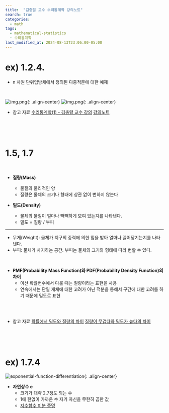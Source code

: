 ```yaml
---
title:  "김충렬 교수 수리통계학 강의노트"
search: true
categories:
  - math
tags:
  - mathematical-statistics
  - 수리통계학
last_modified_at: 2024-08-13T23:06:00-05:00
---
```


# ex) 1.2.4.
- n 차원 단위입방체에서 정의된 다중적분에 대한 예제
<br/>

![img.png]({{site.url}}{{site.baseurl}}/assets/images/ex-1.2.4.png){: .align-center}
![img.png]({{site.url}}{{site.baseurl}}/assets/images/ex-1.2.4-chat-gpt-answer.png){: .align-center}
<br/>

- 참고 자료
[수리통계학(1) - 김충렬 교수 강의](http://www.kocw.net/home/cview.do?cid=7c789810ade43386)
[강의노트](https://crkim.pusan.ac.kr/crkim/24914/subview.do?enc=Zm5jdDF8QEB8JTJGYmJzJTJGY3JraW0lMkY0OTc4JTJGODE4NjA4JTJGYXJ0Y2xWaWV3LmRvJTNGYmJzT3BlbldyZFNlcSUzRCUyNmlzVmlld01pbmUlM0RmYWxzZSUyNnNyY2hDb2x1bW4lM0QlMjZwYWdlJTNEMSUyNnNyY2hXcmQlM0QlMjZyZ3NCZ25kZVN0ciUzRCUyNmJic0NsU2VxJTNEJTI2cGFzc3dvcmQlM0QlMjZyZ3NFbmRkZVN0ciUzRCUyNg%3D%3D)

<br/>
<br/>
<br/>

# 1.5, 1.7

<br/>

- **질량(Mass)**
  - 물질의 물리적인 양
  - 질량은 물체의 크기나 형태에 상관 없이 변하지 않는다

- **밀도(Density)**
  - 물체의 물질이 얼마나 빽빽하게 모여 있는지를 나타낸다.
  - 밀도 = 질량 / 부피

---
* 무게(Weight): 물체가 지구의 중력에 의한 힘을 받아 얼마나 끌어당기는지를 나타낸다.
* 부피: 물체가 차지하는 공간. 부피는 물체의 크기와 형태에 따라 변할 수 있다.

<br/>

- **PMF(Probability Mass Function)와 PDF(Probability Density Function)의 차이**
  - 이산 확률변수에서 다룰 때는 질량이라는 표현을 사용
  - 연속에서는 단일 개체에 대한 고려가 아닌 적분을 통해서 구간에 대한 고려를 하기 때문에 밀도로 표현

<br/>
<br/>

- 참고 자료
[확률에서 밀도와 질량의 차이](https://domybestinlife.tistory.com/186)
[질량이 무겁다와 밀도가 높다의 차이](https://www.a-ha.io/questions/450b85b798fc48aab848ffa2ca102216)

<br/>
<br/>
<br/>

# ex) 1.7.4
![exponential-function-differentiation]({{site.url}}{{site.baseurl}}/assets/images/ex-1.7.4-exponential-function-differentiation.png){: .align-center}
<br/>

- **자연상수 e**
  - 크기가 대략 2.7정도 되는 수
  - 1에 한없이 가까운 수 자기 자신을 무한히 곱한 값
  - [지수함수 미분 증명](https://m.blog.naver.com/galaxyenergy/222511035255)